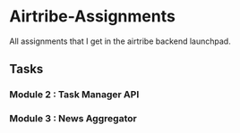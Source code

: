 # Airtribe-Assignments
 All assignments that I get in the airtribe backend launchpad.

## Tasks

### Module 2 : Task Manager API
### Module 3 : News Aggregator
